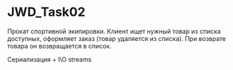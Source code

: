 # JWD_Task02

Прокат спортивной экипировки. Клиент ищет нужный товар из списка доступных, оформляет заказ (товар удаляется из списка). При возврате товара он возвращается в список.

Сериализация + I\O streams
